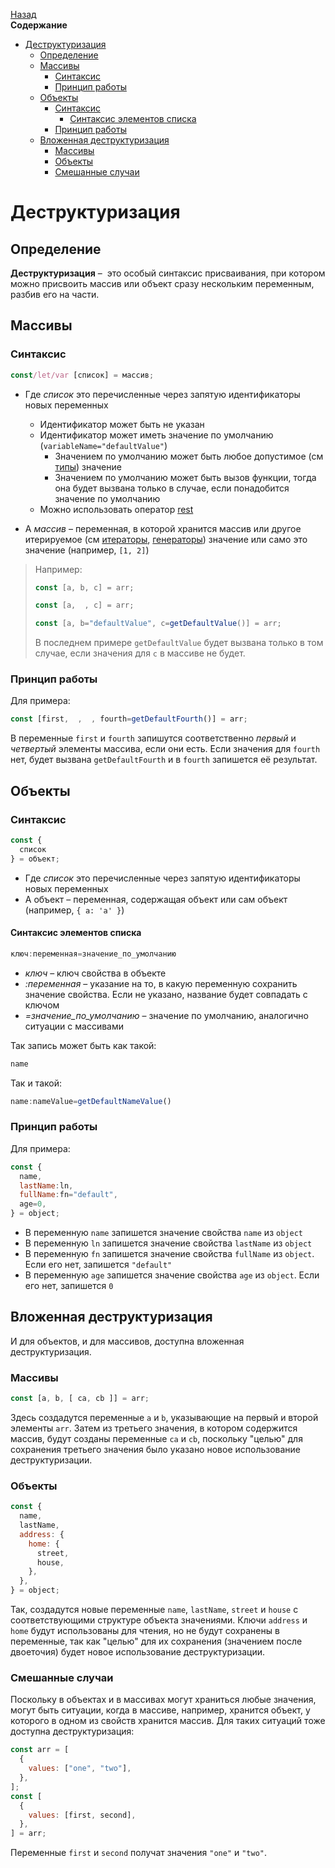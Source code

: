 <!-- START doctoc generated TOC please keep comment here to allow auto update -->
<!-- DON'T EDIT THIS SECTION, INSTEAD RE-RUN doctoc TO UPDATE -->
[Назад](README.md)<br />**Содержание**

- [Деструктуризация](#%D0%B4%D0%B5%D1%81%D1%82%D1%80%D1%83%D0%BA%D1%82%D1%83%D1%80%D0%B8%D0%B7%D0%B0%D1%86%D0%B8%D1%8F)
  - [Определение](#%D0%BE%D0%BF%D1%80%D0%B5%D0%B4%D0%B5%D0%BB%D0%B5%D0%BD%D0%B8%D0%B5)
  - [Массивы](#%D0%BC%D0%B0%D1%81%D1%81%D0%B8%D0%B2%D1%8B)
    - [Синтаксис](#%D1%81%D0%B8%D0%BD%D1%82%D0%B0%D0%BA%D1%81%D0%B8%D1%81)
    - [Принцип работы](#%D0%BF%D1%80%D0%B8%D0%BD%D1%86%D0%B8%D0%BF-%D1%80%D0%B0%D0%B1%D0%BE%D1%82%D1%8B)
  - [Объекты](#%D0%BE%D0%B1%D1%8A%D0%B5%D0%BA%D1%82%D1%8B)
    - [Синтаксис](#%D1%81%D0%B8%D0%BD%D1%82%D0%B0%D0%BA%D1%81%D0%B8%D1%81-1)
      - [Синтаксис элементов списка](#%D1%81%D0%B8%D0%BD%D1%82%D0%B0%D0%BA%D1%81%D0%B8%D1%81-%D1%8D%D0%BB%D0%B5%D0%BC%D0%B5%D0%BD%D1%82%D0%BE%D0%B2-%D1%81%D0%BF%D0%B8%D1%81%D0%BA%D0%B0)
    - [Принцип работы](#%D0%BF%D1%80%D0%B8%D0%BD%D1%86%D0%B8%D0%BF-%D1%80%D0%B0%D0%B1%D0%BE%D1%82%D1%8B-1)
  - [Вложенная деструктуризация](#%D0%B2%D0%BB%D0%BE%D0%B6%D0%B5%D0%BD%D0%BD%D0%B0%D1%8F-%D0%B4%D0%B5%D1%81%D1%82%D1%80%D1%83%D0%BA%D1%82%D1%83%D1%80%D0%B8%D0%B7%D0%B0%D1%86%D0%B8%D1%8F)
    - [Массивы](#%D0%BC%D0%B0%D1%81%D1%81%D0%B8%D0%B2%D1%8B-1)
    - [Объекты](#%D0%BE%D0%B1%D1%8A%D0%B5%D0%BA%D1%82%D1%8B-1)
    - [Смешанные случаи](#%D1%81%D0%BC%D0%B5%D1%88%D0%B0%D0%BD%D0%BD%D1%8B%D0%B5-%D1%81%D0%BB%D1%83%D1%87%D0%B0%D0%B8)

<!-- END doctoc generated TOC please keep comment here to allow auto update -->

# Деструктуризация

## Определение

**Деструктуризация** –  это особый синтаксис присваивания, при котором можно присвоить массив или объект сразу нескольким переменным, разбив его на части.

## Массивы

### Синтаксис

```javascript
const/let/var [список] = массив;
```

* Где *список* это перечисленные через запятую идентификаторы новых переменных
  * Идентификатор может быть не указан
  * Идентификатор может иметь значение по умолчанию (`variableName="defaultValue"`)
    * Значением по умолчанию может быть любое допустимое (см [типы](types.md)) значение
    * Значением по умолчанию может быть вызов функции, тогда она будет вызвана только в случае, если понадобится значение по умолчанию
  * Можно использовать оператор [rest](spread_rest.md)

* А *массив* – переменная, в которой хранится массив или другое итерируемое (см [итераторы](iterators.md), [генераторы](generators.md)) значение или само это значение (например, `[1, 2]`)

> Например:
>
> ```javascript
> const [a, b, c] = arr;
> ```
>
> ```javascript
> const [a,  , c] = arr;
> ```
>
> ```javascript
> const [a, b="defaultValue", c=getDefaultValue()] = arr;
> ```
>
> В последнем примере `getDefaultValue` будет вызвана только в том случае, если значения для `c` в массиве не будет. 

### Принцип работы

Для примера:

```javascript
const [first,  ,  , fourth=getDefaultFourth()] = arr;
```

В переменные `first` и `fourth` запишутся соответственно *первый* и *четвертый* элементы массива, если они есть. Если значения для `fourth` нет, будет вызвана `getDefaultFourth` и в `fourth` запишется её результат. 

## Объекты

### Синтаксис

```javascript
const {
  список
} = объект;
```

* Где *список* это перечисленные через запятую идентификаторы новых переменных
* А объект – переменная, содержащая объект или сам объект (например, `{ a: 'a' }`)

#### Синтаксис элементов списка

```javascript
ключ:переменная=значение_по_умолчанию
```

* *ключ* – ключ свойства в объекте
* *:переменная* – указание на то, в какую переменную сохранить значение свойства. Если не указано, название будет совпадать с ключом
* *=значение_по_умолчанию* – значение по умолчанию, аналогично ситуации с массивами

Так запись может быть как такой:

```javascript
name
```

Так и такой:

```javascript
name:nameValue=getDefaultNameValue()
```

### Принцип работы

Для примера:

```javascript
const {
  name,
  lastName:ln,
  fullName:fn="default",
  age=0,
} = object;
```

* В переменную `name` запишется значение свойства `name` из `object`
* В переменную `ln` запишется значение свойства `lastName` из `object`
* В переменную `fn` запишется значение свойства `fullName` из `object`. Если его нет, запишется `"default"`
* В переменную `age` запишется значение свойства `age` из `object`. Если его нет, запишется `0`

## Вложенная деструктуризация

И для объектов, и для массивов, доступна вложенная деструктуризация.

### Массивы

```javascript
const [a, b, [ ca, cb ]] = arr;
```

Здесь создадутся переменные `a` и `b`, указывающие на первый и второй элементы `arr`. Затем из третьего значения, в котором содержится массив, будут созданы переменные `ca` и `cb`, поскольку "целью" для сохранения третьего значения было указано новое использование деструктуризации. 

### Объекты

```javascript
const {
  name,
  lastName,
  address: {
    home: {
      street,
      house,
    },
  },
} = object;
```

Так, создадутся новые переменные `name`, `lastName`, `street` и `house` с соответствующими структуре объекта значениями. Ключи `address` и `home` будут использованы для чтения, но не будут сохранены в переменные, так как "целью" для их сохранения (значением после двоеточия) будет новое использование деструктуризации. 

### Смешанные случаи

Поскольку в объектах и в массивах могут храниться любые значения, могут быть ситуации, когда в массиве, например, хранится объект, у которого в одном из свойств хранится массив. Для таких ситуаций тоже доступна деструктуризация:

```javascript
const arr = [
  {
    values: ["one", "two"],
  },
];
const [
  {
    values: [first, second],
  },
] = arr;
```

Переменные `first` и `second` получат значения `"one"` и `"two"`.